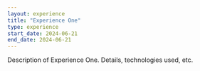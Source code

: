 ```yaml
---
layout: experience
title: "Experience One"
type: experience
start_date: 2024-06-21
end_date: 2024-06-21
---
```

Description of Experience One. Details, technologies used, etc.
